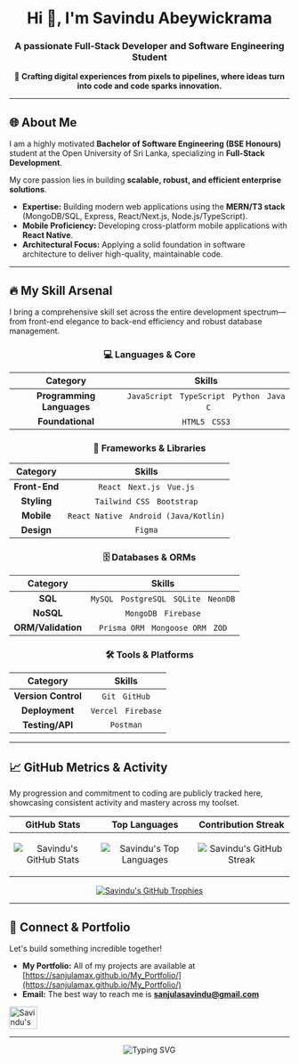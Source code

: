 <div align="center">

# Hi 👋, I'm Savindu Abeywickrama

### A passionate **Full-Stack Developer** and **Software Engineering Student**

🚀 **Crafting digital experiences from pixels to pipelines, where ideas turn into code and code sparks innovation.**

---
</div>

## 🌐 About Me

I am a highly motivated **Bachelor of Software Engineering (BSE Honours)** student at the Open University of Sri Lanka, specializing in **Full-Stack Development**.

My core passion lies in building **scalable, robust, and efficient enterprise solutions**.

* **Expertise:** Building modern web applications using the **MERN/T3 stack** (MongoDB/SQL, Express, React/Next.js, Node.js/TypeScript).
* **Mobile Proficiency:** Developing cross-platform mobile applications with **React Native**.
* **Architectural Focus:** Applying a solid foundation in software architecture to deliver high-quality, maintainable code.

---

## 🔥 My Skill Arsenal

I bring a comprehensive skill set across the entire development spectrum—from front-end elegance to back-end efficiency and robust database management.

<div align="center">

### 💻 Languages & Core

| Category | Skills |
| :---: | :---: |
| **Programming Languages** | `JavaScript` &nbsp; `TypeScript` &nbsp; `Python` &nbsp; `Java` &nbsp; `C` |
| **Foundational** | `HTML5` &nbsp; `CSS3` |

### 🔨 Frameworks & Libraries

| Category | Skills |
| :---: | :---: |
| **Front-End** | `React` &nbsp; `Next.js` &nbsp; `Vue.js` |
| **Styling** | `Tailwind CSS` &nbsp; `Bootstrap` |
| **Mobile** | `React Native` &nbsp; `Android (Java/Kotlin)` |
| **Design** | `Figma` |

### 🗄️ Databases & ORMs

| Category | Skills |
| :---: | :---: |
| **SQL** | `MySQL` &nbsp; `PostgreSQL` &nbsp; `SQLite` &nbsp; `NeonDB` |
| **NoSQL** | `MongoDB` &nbsp; `Firebase` |
| **ORM/Validation** | `Prisma ORM` &nbsp; `Mongoose ORM` &nbsp; `ZOD` |

### 🛠️ Tools & Platforms

| Category | Skills |
| :---: | :---: |
| **Version Control** | `Git` &nbsp; `GitHub` |
| **Deployment** | `Vercel` &nbsp; `Firebase` |
| **Testing/API** | `Postman` |

</div>

---

## 📈 GitHub Metrics & Activity

My progression and commitment to coding are publicly tracked here, showcasing consistent activity and mastery across my toolset.

| **GitHub Stats** | **Top Languages** | **Contribution Streak** |
| :---: | :---: | :---: |
| <p align="center"><img src="https://github-readme-stats.vercel.app/api?username=sanjulamax&show_icons=true&locale=en&theme=buefy&hide_border=true" alt="Savindu's GitHub Stats" /></p> | <p align="center"><img src="https://github-readme-stats.vercel.app/api/top-langs?username=sanjulamax&show_icons=true&locale=en&layout=compact&theme=buefy&hide_border=true" alt="Savindu's Top Languages" /></p> | <p align="center"><img src="https://github-readme-streak-stats.herokuapp.com/?user=sanjulamax&theme=buefy&hide_border=true" alt="Savindu's GitHub Streak" /></p> |

<div align="center">
    <a href="https://github.com/ryo-ma/github-profile-trophy"><img src="https://github-profile-trophy.vercel.app/?username=sanjulamax&theme=buefy" alt="Savindu's GitHub Trophies" /></a>
</div>

---

## 🔗 Connect & Portfolio

Let's build something incredible together!

- **My Portfolio:** All of my projects are available at [https://sanjulamax.github.io/My_Portfolio/](https://sanjulamax.github.io/My_Portfolio/)
- **Email:** The best way to reach me is **sanjulasavindu@gmail.com**

<p align="left">
    <a href="https://www.linkedin.com/in/savindu-abeywickrama-58a828311" target="_blank"><img align="center" src="https://raw.githubusercontent.com/rahuldkjain/github-profile-readme-generator/master/src/images/icons/Social/linked-in-alt.svg" alt="Savindu's LinkedIn Profile" height="40" width="50" /></a>
</p>

---
<div align="center">
    <img src="https://readme-typing-svg.herokuapp.com?font=Fira+Code&size=18&pause=1000&color=25C578&center=true&vCenter=true&width=435&lines=Innovate.+Code.+Scale.;bBuilding+The+Future%3A+One+Commit+At+A+Time." alt="Typing SVG">
</div>
